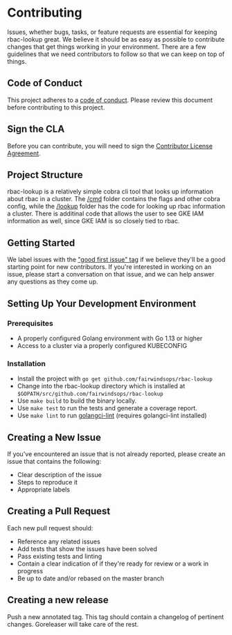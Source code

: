 # Contributing

Issues, whether bugs, tasks, or feature requests are essential for keeping rbac-lookup great. We believe it should be as easy as possible to contribute changes that get things working in your environment. There are a few guidelines that we need contributors to follow so that we can keep on top of things.

## Code of Conduct

This project adheres to a [code of conduct](/contributing/code-of-conduct.md). Please review this document before contributing to this project.

## Sign the CLA
Before you can contribute, you will need to sign the [Contributor License Agreement](https://cla-assistant.io/fairwindsops/rbac-lookup).

## Project Structure

rbac-lookup is a relatively simple cobra cli tool that looks up information about rbac in a cluster. The [/cmd](https://github.com/FairwindsOps/rbac-lookup/tree/master/cmd) folder contains the flags and other cobra config, while the [/lookup](https://github.com/FairwindsOps/rbac-lookup/tree/master/lookup) folder has the code for looking up rbac information a cluster. There is additinal code that allows the user to see GKE IAM information as well, since GKE IAM is so closely tied to rbac.

## Getting Started

We label issues with the ["good first issue" tag](https://github.com/FairwindsOps/rbac-lookup/labels/good%20first%20issue) if we believe they'll be a good starting point for new contributors. If you're interested in working on an issue, please start a conversation on that issue, and we can help answer any questions as they come up.

## Setting Up Your Development Environment

### Prerequisites

* A properly configured Golang environment with Go 1.13 or higher
* Access to a cluster via a properly configured KUBECONFIG

### Installation

* Install the project with `go get github.com/fairwindsops/rbac-lookup`
* Change into the rbac-lookup directory which is installed at `$GOPATH/src/github.com/fairwindsops/rbac-lookup`
* Use `make build` to build the binary locally.
* Use `make test` to run the tests and generate a coverage report.
* Use `make lint` to run [golangci-lint](https://github.com/golangci/golangci-lint) (requires golangci-lint installed)

## Creating a New Issue

If you've encountered an issue that is not already reported, please create an issue that contains the following:

- Clear description of the issue
- Steps to reproduce it
- Appropriate labels

## Creating a Pull Request

Each new pull request should:

- Reference any related issues
- Add tests that show the issues have been solved
- Pass existing tests and linting
- Contain a clear indication of if they're ready for review or a work in progress
- Be up to date and/or rebased on the master branch

## Creating a new release

Push a new annotated tag.  This tag should contain a changelog of pertinent changes. Goreleaser will take care of the rest.
